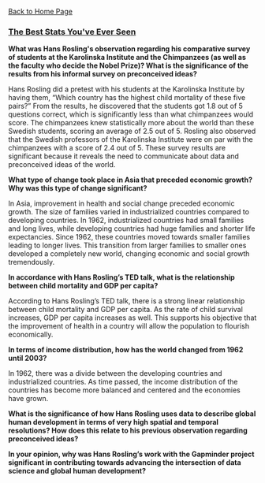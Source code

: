 [Back to Home Page](https://grace-yoon1.github.io/DATA150/)

### [The Best Stats You've Ever Seen](https://www.ted.com/talks/hans_rosling_the_best_stats_you_ve_ever_seen?language=en)

**What was Hans Rosling's observation regarding his comparative survey of students at the Karolinska Institute and the Chimpanzees (as well as the faculty who decide the Nobel Prize)? What is the significance of the results from his informal survey on preconceived ideas?**

Hans Rosling did a pretest with his students at the Karolinska Institute by having them, “Which country has the highest child mortality of these five pairs?” From the results, he discovered that the students got 1.8 out of 5 questions correct, which is significantly less than what chimpanzees would score. The chimpanzees knew statistically more about the world than these Swedish students, scoring an average of 2.5 out of 5. Rosling also observed that the Swedish professors of the Karolinska Institute were on par with the chimpanzees with a score of 2.4 out of 5. These survey results are significant because it reveals the need to communicate about data and preconceived ideas of the world.


**What type of change took place in Asia that preceded economic growth? Why was this type of change significant?**

In Asia, improvement in health and social change preceded economic growth. The size of families varied in industrialized countries compared to developing countries. In 1962, industrialized countries had small families and long lives, while developing countries had huge families and shorter life expectancies. Since 1962, these countries moved towards smaller families leading to longer lives. This transition from larger families to smaller ones developed a completely new world, changing economic and social growth tremendously. 


**In accordance with Hans Rosling’s TED talk, what is the relationship between child mortality and GDP per capita?**

According to Hans Rosling’s TED talk, there is a strong linear relationship between child mortality and GDP per capita. As the rate of child survival increases, GDP per capita increases as well. This supports his objective that the improvement of health in a country will allow the population to flourish economically. 


**In terms of income distribution, how has the world changed from 1962 until 2003?**
 
In 1962, there was a divide between the developing countries and industrialized countries. As time passed, the income distribution of the countries has become more balanced and centered and the economies have grown.


**What is the significance of how Hans Rosling uses data to describe global human development in terms of very high spatial and temporal resolutions? How does this relate to his previous observation regarding preconceived ideas?**


**In your opinion, why was Hans Rosling’s work with the Gapminder project significant in contributing towards advancing the intersection of data science and global human development?**

